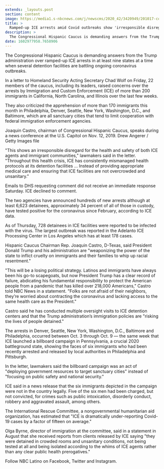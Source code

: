 ```yaml
--- 
extends: _layouts.post 
section: content 
image: https://media1.s-nbcnews.com/j/newscms/2020_42/3420949/201017-congressional-hispanic-caucus-al-0946_8cc2c027229657df292e91b691d68d06.nbcnews-fp-1200-630.jpg 
title: > 
  Ramped-up ICE arrests amid Covid outbreaks show 'irresponsible disregard,' Hispanic Caucus says 
description: > 
  The Congressional Hispanic Caucus is demanding answers from the Trump administration over ramped-up ICE arrests in at least nine states at a time when several detention facilities are battling ongoing coronavirus outbreaks.Joaquin Castro, chairman of Congressional Hispanic Caucus, speaks during a news conference at the U.S. Capitol on Nov. 12, 2019."Throughout this health crisis, ICE has consistently mismanaged health protocols at its detention facilities ...Instead of providing appropriate medical care and ensuring that ICE facilities are not overcrowded and unsanitary."As of Thursday, 728 detainees in ICE facilities were reported to be infected with the virus. 
date: 1602977958.7658906 
--- 
```

The Congressional Hispanic Caucus is demanding answers from the Trump administration over ramped-up ICE arrests in at least nine states at a time when several detention facilities are battling ongoing coronavirus outbreaks.

In a letter to Homeland Security Acting Secretary Chad Wolf on Friday, 22 members of the caucus, including its leaders, raised concerns over the arrests by Immigration and Custom Enforcement (ICE) of more than 200 immigrants in California, North Carolina, and Illinois over the last few weeks.

They also criticized the apprehension of more than 170 immigrants this month in Philadelphia, Denver, Seattle, New York, Washington, D.C., and Baltimore, which are all sanctuary cities that tend to limit cooperation with federal immigration enforcement agencies.

Joaquin Castro, chairman of Congressional Hispanic Caucus, speaks during a news conference at the U.S. Capitol on Nov. 12, 2019. Drew Angerer / Getty Images file

"This shows an irresponsible disregard for the health and safety of both ICE agents and immigrant communities," lawmakers said in the letter. "Throughout this health crisis, ICE has consistently mismanaged health protocols at its detention facilities ... Instead of providing appropriate medical care and ensuring that ICE facilities are not overcrowded and unsanitary."

Emails to DHS requesting comment did not receive an immediate response Saturday. ICE declined to comment.

The two agencies have announced hundreds of new arrests although at least 6,623 detainees, approximately 34 percent of all of those in custody, have tested positive for the coronavirus since February, according to ICE data.

As of Thursday, 728 detainees in ICE facilities were reported to be infected with the virus. The largest outbreak was reported in the Adelanto ICE Processing Center in Los Angeles which has at least 178 cases.

Hispanic Caucus Chairman Rep. Joaquin Castro, D-Texas, said President Donald Trump and his administration are "weaponizing the power of the state to inflict cruelty on immigrants and their families to whip up racial resentment."

"This will be a losing political strategy. Latinos and immigrants have always been his go-to scapegoats, but now President Trump has a clear record of failure, abdicating his fundamental responsibility to protect the American people from a pandemic that has killed over 218,000 Americans," Castro told NBC News in a statement. "Folks are not afraid of their neighbors, they’re worried about contracting the coronavirus and lacking access to the same health care as the President."

Castro said he has conducted multiple oversight visits to ICE detention centers and that the Trump administration’s immigration policies are "risking the lives of people detained."

The arrests in Denver, Seattle, New York, Washington, D.C., Baltimore and Philadelphia, occurred between Oct. 3 through Oct. 9 — the same week that ICE launched a billboard campaign in Pennsylvania, a crucial 2020 battleground state, showing the faces of six immigrants who had been recently arrested and released by local authorities in Philadelphia and Pittsburgh.

In the letter, lawmakers said the billboard campaign was an act of "deploying government resources to target sanctuary cities" instead of "focusing on public safety and national security."

ICE said in a news release that the six immigrants depicted in the campaign were not in the country legally. Five of the six men had been charged, but not convicted, for crimes such as public intoxication, disorderly conduct, robbery and aggravated assault, among others.

The International Rescue Committee, a nongovernmental humanitarian aid organization, has estimated that "ICE is dramatically under-reporting Covid-19 cases by a factor of fifteen on average."

Olga Byrne, director of immigration at the committee, said in a statement in August that she received reports from clients released by ICE saying "they were detained in crowded rooms and unsanitary conditions, not being tested at all and being isolated according to the whims of ICE agents rather than any clear public health prerogatives."

Follow NBC Latino on Facebook, Twitter and Instagram.